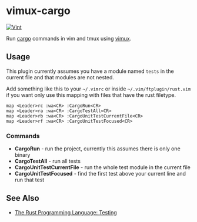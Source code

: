 # vimux-cargo

[![Vint](https://github.com/jtdowney/vimux-cargo/workflows/Vint/badge.svg)](https://github.com/jtdowney/vimux-cargo/actions?workflow=Vint)

Run [cargo](https://github.com/rust-lang/cargo) commands in vim and tmux using
[vimux](https://github.com/preservim/vimux).

## Usage

This plugin currently assumes you have a module named `tests` in the current
file and that modules are not nested.

Add something like this to your `~/.vimrc` or inside `~/.vim/ftplugin/rust.vim`
if you want only use this mapping with files that have the rust filetype.

```vim
map <Leader>rc :wa<CR> :CargoRun<CR>
map <Leader>ra :wa<CR> :CargoTestAll<CR>
map <Leader>rb :wa<CR> :CargoUnitTestCurrentFile<CR>
map <Leader>rf :wa<CR> :CargoUnitTestFocused<CR>
```

### Commands

* **CargoRun** - run the project, currently this assumes there is only one
binary
* **CargoTestAll** - run all tests
* **CargoUnitTestCurrentFile** - run the whole test module in the current file
* **CargoUnitTestFocused** - find the first test above your current line and run
that test

## See Also

* [The Rust Programming Language: Testing](https://doc.rust-lang.org/stable/book/testing.html)
